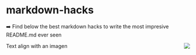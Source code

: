 # markdown-hacks

:arrow_right: Find below the best markdown hacks to write the most impresive README.md ever seen

<img src="https://github.com/matiassingers/awesome-readme/blob/master/icon.png" align="right" />
Text align with an imagen 
